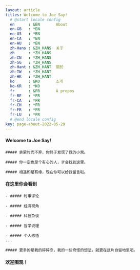 ```yaml
---
layout: article
titles: Welcome to Joe Say!
  # @start locale config
  en      : &EN       About
  en-GB   : *EN
  en-US   : *EN
  en-CA   : *EN
  en-AU   : *EN
  zh-Hans : &ZH_HANS  关于
  zh      : *ZH_HANS
  zh-CN   : *ZH_HANS
  zh-SG   : *ZH_HANS
  zh-Hant : &ZH_HANT  關於
  zh-TW   : *ZH_HANT
  zh-HK   : *ZH_HANT
  ko      : &KO       소개
  ko-KR   : *KO
  fr      : &FR       À propos
  fr-BE   : *FR
  fr-CA   : *FR
  fr-CH   : *FR
  fr-FR   : *FR
  fr-LU   : *FR
  # @end locale config  
key: page-about-2022-05-29
---
```


<!-- ---我是一条分割线--- -->

#### Welcome to Joe Say!
    
    ##### 承蒙时光不弃，你终于发现了我的小窝。
    
    ##### 你一定也是个有心的人，才会找到这里。
    
    ##### 相遇即是有缘，现在你可以给我留言啦。
    
#### 在这里你会看到

    - ##### 时事评论
    
    - ##### 经济视角
    
    - ##### 科技杂谈
    
    - ##### 哲学说理
    
    - ##### 个人感悟
    ...
    
    ##### 更多的是我的碎碎念，我的一些奇怪的想法，就更在这片自留地里吧。
    
#### 欢迎围观！

